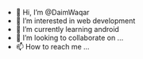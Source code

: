 - 👋 Hi, I’m @DaimWaqar
- 👀 I’m interested in web development
- 🌱 I’m currently learning android
- 💞️ I’m looking to collaborate on ...
- 📫 How to reach me ...

<!---
DaimWaqar/DaimWaqar is a ✨ special ✨ repository because its `README.md` (this file) appears on your GitHub profile.
You can click the Preview link to take a look at your changes.
--->
